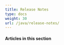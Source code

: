 ```yaml
---
title: Release Notes
type: docs
weight: 30
url: /java/release-notes/
---
```


#### **Articles in this section**
